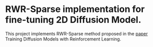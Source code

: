 # RWR-Sparse implementation for fine-tuning 2D Diffusion Model.

This project implements RWR-Sparse method proposed in the [paper](https://arxiv.org/pdf/2305.13301.pdf) Training Diffusion Models with Reinforcement Learning.
